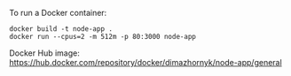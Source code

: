 To run a Docker container:

```
docker build -t node-app .
docker run --cpus=2 -m 512m -p 80:3000 node-app
```
Docker Hub image: https://hub.docker.com/repository/docker/dimazhornyk/node-app/general